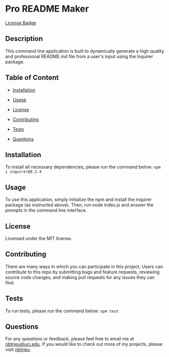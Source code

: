 # Pro README Maker
  [License Badge](https://img.shields.io/badge/license-MIT-success)
  
  ## Description

  This command line application is built to dynamically generate a high quality and professional README.md file from a user's input using the Inquirer package.   


  ## Table of Content

  * [Installation](#installation)

  * [Usage](#usage)

  * [License](#license)

  * [Contributing](#contributing)

  * [Tests](#tests)

  * [Questions](#questions)   


  ## Installation

  To install all necessary dependencies, please run the command below:
  ``npm i inquirer@8.2.4``


  ## Usage

  To use this application, simply initialize the npm and install the inquirer package (as instructed above). Then, run node index.js and answer the prompts in the command line interface.

  ## License
    
Licensed under the MIT license.    


  ## Contributing

  There are many ways in which you can participate in this project.
  Users can contribute to this repo by submitting bugs and feature requests, reviewing source code changes, and making pull requests for any issues they can find.   


  ## Tests

  To run tests, please run the command below:
  ``npm test``    


  ## Questions

  For any questions or feedback, please feel free to email me at nbtrieu@uci.edu.
  If you would like to check out more of my projects, please visit [nbtrieu](https://github.com/nbtrieu).

  